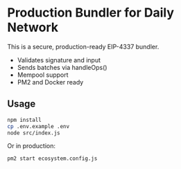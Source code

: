 # Production Bundler for Daily Network

This is a secure, production-ready EIP-4337 bundler.
- Validates signature and input
- Sends batches via handleOps()
- Mempool support
- PM2 and Docker ready

## Usage

```bash
npm install
cp .env.example .env
node src/index.js
```

Or in production:
```bash
pm2 start ecosystem.config.js
```
